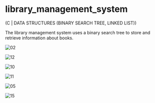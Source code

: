 # library_management_system
(C | DATA STRUCTURES (BINARY SEARCH TREE, LINKED LIST))

The library management system uses a binary search tree to store and retrieve information about books. 

![02](https://github.com/jose-ambrosioo/library_management_system/assets/59221796/f3b9972d-c6f9-4bcf-830f-57cb37fdd65f)

![12](https://github.com/jose-ambrosioo/library_management_system/assets/59221796/ab0aa918-1480-4030-9b81-17408bd8d224)

![10](https://github.com/jose-ambrosioo/library_management_system/assets/59221796/1fc0141a-bddb-4014-a039-499f7436b18a)

![11](https://github.com/jose-ambrosioo/library_management_system/assets/59221796/2b22e31b-fb9b-4972-a569-75c2b4025361)

![05](https://github.com/jose-ambrosioo/library_management_system/assets/59221796/0baa7979-3826-4542-867e-22d7c297dc38)

![15](https://github.com/jose-ambrosioo/library_management_system/assets/59221796/01a95f06-aa10-4296-b8b6-ff624b37ed58)

























